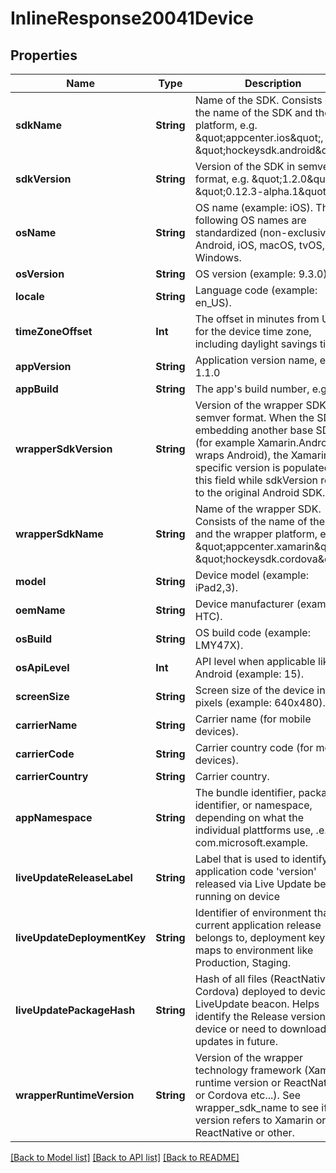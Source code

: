 # InlineResponse20041Device

## Properties
Name | Type | Description | Notes
------------ | ------------- | ------------- | -------------
**sdkName** | **String** | Name of the SDK. Consists of the name of the SDK and the platform, e.g. \&quot;appcenter.ios\&quot;, \&quot;hockeysdk.android\&quot;.  | 
**sdkVersion** | **String** | Version of the SDK in semver format, e.g. \&quot;1.2.0\&quot; or \&quot;0.12.3-alpha.1\&quot;.  | 
**osName** | **String** | OS name (example: iOS). The following OS names are standardized (non-exclusive): Android, iOS, macOS, tvOS, Windows.  | 
**osVersion** | **String** | OS version (example: 9.3.0).  | 
**locale** | **String** | Language code (example: en_US).  | 
**timeZoneOffset** | **Int** | The offset in minutes from UTC for the device time zone, including daylight savings time.  | 
**appVersion** | **String** | Application version name, e.g. 1.1.0  | 
**appBuild** | **String** | The app&#39;s build number, e.g. 42.  | 
**wrapperSdkVersion** | **String** | Version of the wrapper SDK in semver format. When the SDK is embedding another base SDK (for example Xamarin.Android wraps Android), the Xamarin specific version is populated into this field while sdkVersion refers to the original Android SDK.  | [optional] 
**wrapperSdkName** | **String** | Name of the wrapper SDK. Consists of the name of the SDK and the wrapper platform, e.g. \&quot;appcenter.xamarin\&quot;, \&quot;hockeysdk.cordova\&quot;.  | [optional] 
**model** | **String** | Device model (example: iPad2,3).  | [optional] 
**oemName** | **String** | Device manufacturer (example: HTC).  | [optional] 
**osBuild** | **String** | OS build code (example: LMY47X).  | [optional] 
**osApiLevel** | **Int** | API level when applicable like in Android (example: 15).  | [optional] 
**screenSize** | **String** | Screen size of the device in pixels (example: 640x480).  | [optional] 
**carrierName** | **String** | Carrier name (for mobile devices).  | [optional] 
**carrierCode** | **String** | Carrier country code (for mobile devices).  | [optional] 
**carrierCountry** | **String** | Carrier country.  | [optional] 
**appNamespace** | **String** | The bundle identifier, package identifier, or namespace, depending on what the individual plattforms use,  .e.g com.microsoft.example.  | [optional] 
**liveUpdateReleaseLabel** | **String** | Label that is used to identify application code &#39;version&#39; released via Live Update beacon running on device  | [optional] 
**liveUpdateDeploymentKey** | **String** | Identifier of environment that current application release belongs to, deployment key then maps to environment like Production, Staging.  | [optional] 
**liveUpdatePackageHash** | **String** | Hash of all files (ReactNative or Cordova) deployed to device via LiveUpdate beacon. Helps identify the Release version on device or need to download updates in future.  | [optional] 
**wrapperRuntimeVersion** | **String** | Version of the wrapper technology framework (Xamarin runtime version or ReactNative or Cordova etc...). See wrapper_sdk_name to see if this version refers to Xamarin or ReactNative or other.  | [optional] 

[[Back to Model list]](../README.md#documentation-for-models) [[Back to API list]](../README.md#documentation-for-api-endpoints) [[Back to README]](../README.md)


